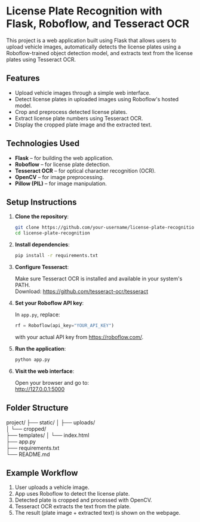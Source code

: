 # License Plate Recognition with Flask, Roboflow, and Tesseract OCR

This project is a web application built using Flask that allows users to upload vehicle images, automatically detects the license plates using a Roboflow-trained object detection model, and extracts text from the license plates using Tesseract OCR.

## Features

- Upload vehicle images through a simple web interface.
- Detect license plates in uploaded images using Roboflow's hosted model.
- Crop and preprocess detected license plates.
- Extract license plate numbers using Tesseract OCR.
- Display the cropped plate image and the extracted text.

## Technologies Used

- **Flask** – for building the web application.
- **Roboflow** – for license plate detection.
- **Tesseract OCR** – for optical character recognition (OCR).
- **OpenCV** – for image preprocessing.
- **Pillow (PIL)** – for image manipulation.

## Setup Instructions

1. **Clone the repository**:

   ```bash
   git clone https://github.com/your-username/license-plate-recognition.git
   cd license-plate-recognition
   ```

2. **Install dependencies**:

   ```bash
   pip install -r requirements.txt
   ```

3. **Configure Tesseract**:

   Make sure Tesseract OCR is installed and available in your system's PATH.  
   Download: https://github.com/tesseract-ocr/tesseract

4. **Set your Roboflow API key**:

   In `app.py`, replace:

   ```python
   rf = Roboflow(api_key="YOUR_API_KEY")
   ```

   with your actual API key from https://roboflow.com/.

5. **Run the application**:

   ```bash
   python app.py
   ```

6. **Visit the web interface**:

   Open your browser and go to:  
   http://127.0.0.1:5000

## Folder Structure

project/
├── static/
│   ├── uploads/  
│   └── cropped/  
├── templates/
│   └── index.html  
├── app.py  
├── requirements.txt  
└── README.md

## Example Workflow

1. User uploads a vehicle image.
2. App uses Roboflow to detect the license plate.
3. Detected plate is cropped and processed with OpenCV.
4. Tesseract OCR extracts the text from the plate.
5. The result (plate image + extracted text) is shown on the webpage.
